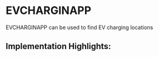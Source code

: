 
# EVCHARGINAPP


EVCHARGINAPP can be used to find EV charging locations 



 ## Implementation Highlights:






